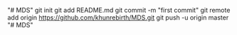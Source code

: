 "# MDS"  git init git add README.md git commit -m "first commit" git remote add origin https://github.com/khunrebirth/MDS.git git push -u origin master
"# MDS" 
